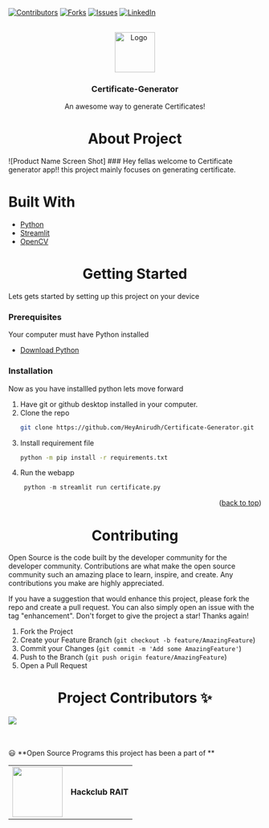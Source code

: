 
[![Contributors][contributors-shield]][contributors-url]
[![Forks][forks-shield]][forks-url]
[![Issues][issues-shield]][issues-url]
[![LinkedIn][linkedin-shield]][linkedin-url]


<br />
<div align="center">
   <a href="https://github.com/othneildrew/Best-README-Template">
    <img src="images/logo.png" alt="Logo" width="80" height="80">
    </a>

  <h3 align="center"><strong>Certificate-Generator</strong></h3>

  <p align="center">
    An awesome way to generate Certificates!
    <br />
  </p>
</div>


<h1 align=center> About Project </h1>
![Product Name Screen Shot]
### Hey fellas welcome to Certificate generator app!! this project mainly focuses on generating certificate.

# Built With
* [Python](https://www.python.org/)
* [Streamlit](https://streamlit.io/)
* [OpenCV](https://opencv.org/)



<h1 align=center> Getting Started </h1>

Lets gets started by setting up this project on your device

### Prerequisites

Your computer must have Python installed 

* [Download Python](https://www.python.org/downloads/)

### Installation

Now as you have installled python lets move forward
1. Have git or github desktop installed in your computer.
2. Clone the repo
   ```sh
   git clone https://github.com/HeyAnirudh/Certificate-Generator.git
   ```
3. Install requirement file
   ```sh
   python -m pip install -r requirements.txt
   ```
4. Run the webapp
   ```py
    python -m streamlit run certificate.py
   ```

<p align="right">(<a href="#top">back to top</a>)</p>


<h1 align=center> Contributing </h1>

Open Source is the code built by the developer community for the developer community. Contributions are what make the open source community such an amazing place to learn, inspire, and create. Any contributions you make are highly appreciated.

If you have a suggestion that would enhance this project, please fork the repo and create a pull request. You can also simply open an issue with the tag "enhancement".
Don't forget to give the project a star! Thanks again!

1. Fork the Project
2. Create your Feature Branch (`git checkout -b feature/AmazingFeature`)
3. Commit your Changes (`git commit -m 'Add some AmazingFeature'`)
4. Push to the Branch (`git push origin feature/AmazingFeature`)
5. Open a Pull Request

<!-- CONTACT -->


<h1 align=center> Project Contributors ✨ </h1>
<a href="https://github.com/HeyAnirudh/Certificate-Generator/graphs/contributors">
  <img src="https://contrib.rocks/image?repo=HeyAnirudh/Certificate-Generator" />
</a>

<br><br>
😃 **Open Source Programs this project has been a part of **

| | |
|---|---|
|<img width = 100 src = "https://user-images.githubusercontent.com/94545831/178086715-dd29081c-f577-4bb6-a7c6-493d0f09b4a6.png"/> | **Hackclub RAIT**|

[linkedin-url]:linkedin.com/in/heyanirudh
[linkedin-shield]:  https://img.shields.io/badge/-LinkedIn-black.svg?style=for-the-badge&logo=linkedin&colorB=555
[issues-shield]: https://img.shields.io/github/issues/HeyAnirudh/Certificate-Generator.svg?style=for-the-badge
[issues-url]:https://github.com/HeyAnirudh/Certificate-Generator/issues
[forks-url]: https://github.com/HeyAnirudh/Certificate-Generator/network/members
[contributors-shield]: https://img.shields.io/github/contributors/HeyAnirudh/Certificate-Generator.svg?style=for-the-badge
[contributors-url]: https://github.com/HeyAnirudh/Certificate-Generator/graphs/contributors
[forks-shield]:https://img.shields.io/github/forks/HeyAnirudh/Certificate-Generator.svg?style=for-the-badge
[Product Name Screen Shot]: images/demo.png

